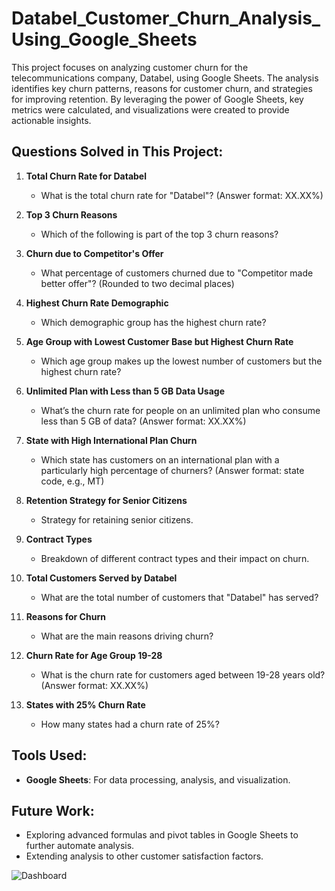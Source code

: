 # Databel_Customer_Churn_Analysis_Using_Google_Sheets

This project focuses on analyzing customer churn for the telecommunications company, Databel, using Google Sheets. The analysis identifies key churn patterns, reasons for customer churn, and strategies for improving retention. By leveraging the power of Google Sheets, key metrics were calculated, and visualizations were created to provide actionable insights.

## Questions Solved in This Project:

1. **Total Churn Rate for Databel**  
   - What is the total churn rate for "Databel"? (Answer format: XX.XX%)
   
2. **Top 3 Churn Reasons**  
   - Which of the following is part of the top 3 churn reasons?

3. **Churn due to Competitor's Offer**  
   - What percentage of customers churned due to "Competitor made better offer"? (Rounded to two decimal places)

4. **Highest Churn Rate Demographic**  
   - Which demographic group has the highest churn rate?

5. **Age Group with Lowest Customer Base but Highest Churn Rate**  
   - Which age group makes up the lowest number of customers but the highest churn rate?

6. **Unlimited Plan with Less than 5 GB Data Usage**  
   - What’s the churn rate for people on an unlimited plan who consume less than 5 GB of data? (Answer format: XX.XX%)

7. **State with High International Plan Churn**  
   - Which state has customers on an international plan with a particularly high percentage of churners? (Answer format: state code, e.g., MT)

8. **Retention Strategy for Senior Citizens**  
   - Strategy for retaining senior citizens.

9. **Contract Types**  
   - Breakdown of different contract types and their impact on churn.

10. **Total Customers Served by Databel**  
    - What are the total number of customers that "Databel" has served?

11. **Reasons for Churn**  
    - What are the main reasons driving churn?

12. **Churn Rate for Age Group 19-28**  
    - What is the churn rate for customers aged between 19-28 years old? (Answer format: XX.XX%)

13. **States with 25% Churn Rate**  
    - How many states had a churn rate of 25%?

## Tools Used:
- **Google Sheets**: For data processing, analysis, and visualization.


## Future Work:
- Exploring advanced formulas and pivot tables in Google Sheets to further automate analysis.
- Extending analysis to other customer satisfaction factors.

![Dashboard](https://github.com/user-attachments/assets/160ab32e-bdba-4a84-bcb2-24a9649cf56f)
